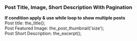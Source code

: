 <h3>Post Title, Image, Short Description With Pagination</h3>

<b>If condition apply & use while loop to show multiple posts </b>
<br>
Post title: the_title();<br>
Post Featured Image: the_post_thumbnail('size');<br>
Post Short Description: the_excerpt();

